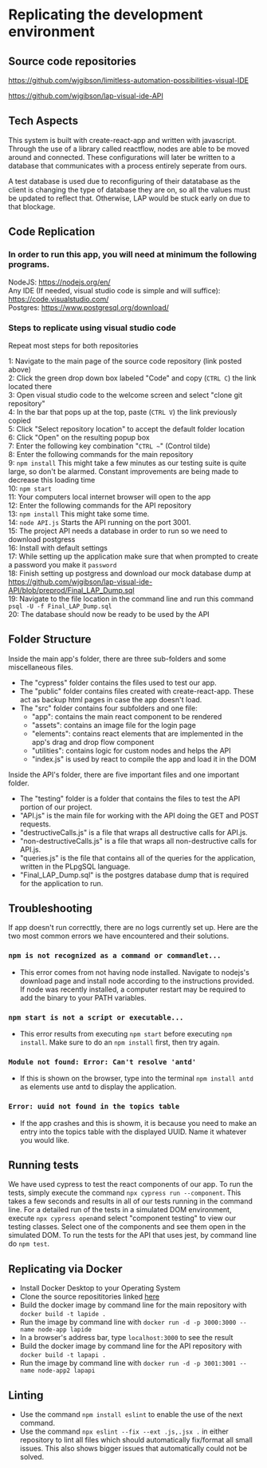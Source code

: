# Replicating the development environment

## Source code repositories
https://github.com/wjgibson/limitless-automation-possibilities-visual-IDE

https://github.com/wjgibson/lap-visual-ide-API
## Tech Aspects
This system is built with create-react-app and written with javascript. Through the use of a library called reactflow, nodes are able to be moved around and connected.
These configurations will later be written to a database that communicates with a process entirely seperate from ours.

A test database is used due to reconfiguring of their datatabase as the client is changing the type of database they are on, so all the values must be updated to reflect that. Otherwise, LAP would be stuck early on due to that blockage. 

## Code Replication
### In order to run this app, you will need at minimum the following programs.
NodeJS: https://nodejs.org/en/<br>
Any IDE (If needed, visual studio code is simple and will suffice): https://code.visualstudio.com/ <br>
Postgres: https://www.postgresql.org/download/

### Steps to replicate using visual studio code
Repeat most steps for both repositories

1: Navigate to the main page of the source code repository (link posted above) <br>
2: Click the green drop down box labeled "Code" and copy (`CTRL C`) the link located there<br>
3: Open visual studio code to the welcome screen and select "clone git repository"<br>
4: In the bar that pops up at the top, paste (`CTRL V`) the link previously copied<br>
5: Click "Select repository location" to accept the default folder location<br>
6: Click "Open" on the resulting popup box<br>
7: Enter the following key combination "`CTRL ~`" (Control tilde)<br>
8: Enter the following commands for the main repository <br>
9: `npm install` This might take a few minutes as our testing suite is quite large, so don't be alarmed. Constant improvements are being made to decrease this loading time<br>
10: `npm start`<br>
11: Your computers local internet browser will open to the app<br>
12: Enter the following commands for the API repository <br>
13: `npm install` This might take some time.<br>
14: `node API.js` Starts the API running on the port 3001. <br>
15: The project API needs a database in order to run so we need to download postgress<br>
16: Install with default settings <br>
17: While setting up the application make sure that when prompted to create a password you make it `password` <br>
18: Finish setting up postgress and download our mock database dump at https://github.com/wjgibson/lap-visual-ide-API/blob/preprod/Final_LAP_Dump.sql<br>
19: Navigate to the file location in the command line and run this command `psql -U -f Final_LAP_Dump.sql` <br>
20: The database should now be ready to be used by the API <br>

## Folder Structure
Inside the main app's folder, there are three sub-folders and some miscellaneous files. 
- The "cypress" folder contains the files used to test our app.
- The "public" folder contains files created with create-react-app. These act as backup html pages in case the app doesn't load.
- The "src" folder contains four subfolders and one file:
  - "app": contains the main react component to be rendered
  - "assets": contains an image file for the login page
  - "elements": contains react elements that are implemented in the app's drag and drop flow component
  - "utilities": contains logic for custom nodes and helps the API
  - "index.js" is used by react to compile the app and load it in the DOM 

Inside the API's folder, there are five important files and one important folder.
- The "testing" folder is a folder that contains the files to test the API portion of our project.
- "API.js" is the main file for working with the API doing the GET and POST requests.
- "destructiveCalls.js" is a file that wraps all destructive calls for API.js.
- "non-destructiveCalls.js" is a file that wraps all non-destructive calls for API.js.
- "queries.js" is the file that contains all of the queries for the application, written in the PLpgSQL language.
- "Final_LAP_Dump.sql" is the postgres database dump that is required for the application to run.
 
## Troubleshooting
If app doesn't run correcttly, there are no logs currently set up. Here are the two most common errors we have encountered and their solutions.
### `npm is not recognized as a command or commandlet...` 
- This error comes from not having node installed. Navigate to nodejs's download page and install node according to the instructions provided. If node was recently installed, a computer restart may be required to add the binary to your PATH variables.
### `npm start is not a script or executable...`
- This error results from executing `npm start` before executing `npm install`. Make sure to do an `npm install` first, then try again.
### `Module not found: Error: Can't resolve 'antd'`
- If this is shown on the browser, type into the terminal `npm install antd` as elements use antd to display the application.
### `Error: uuid not found in the topics table`
- If the app crashes and this is showm, it is because you need to make an entry into the topics table with the displayed UUID. Name it whatever you would like.
## Running tests
We have used cypress to test the react components of our app. To run the tests, simply execute the command `npx cypress run --component`. This takes a few seconds and results in all of our tests running in the command line. For a detailed run of the tests in a simulated DOM environment, execute `npx cypress open`and select "component testing" to view our testing classes. Select one of the components and see them open in the simulated DOM. To run the tests for the API that uses jest, by command line do `npm test`. 

## Replicating via Docker
- Install Docker Desktop to your Operating System
- Clone the source reposititories linked [here](https://github.com/wjgibson/limitless-automation-possibilities/blob/main/Documentation/Development.md#source-code-repository)
- Build the docker image by command line for the main repository with `docker build -t lapide .`
- Run the image by command line with `docker run -d -p 3000:3000 --name node-app lapide`
- In a browser's address bar, type `localhost:3000` to see the result
- Build the docker image by command line for the API repository with `docker build -t lapapi .`
- Run the image by command line with `docker run -d -p 3001:3001 --name node-app2 lapapi`

## Linting
- Use the command `npm install eslint` to enable the use of the next command. 
- Use the command `npx eslint --fix --ext .js,.jsx .` in either repository to lint all files which should automatically fix/format all small issues. This also shows bigger issues that automatically could not be solved.
